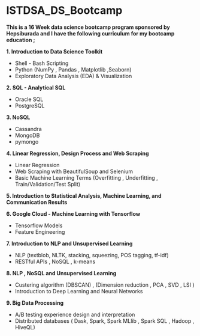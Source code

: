 # ISTDSA_DS_Bootcamp

**This is a 16 Week data science bootcamp program sponsored by Hepsiburada and I have the following curriculum for my bootcamp education ;**

**1. Introduction to Data Science Toolkit**
- Shell - Bash Scripting
- Python (NumPy , Pandas , Matplotlib ,Seaborn)
- Exploratory Data Analysis (EDA) & Visualization



**2. SQL - Analytical SQL**
- Oracle SQL
- PostgreSQL



**3. NoSQL**
- Cassandra
- MongoDB
- pymongo



**4. Linear Regression, Design Process and Web Scraping**
- Linear Regression
- Web Scraping with BeautifulSoup and Selenium
- Basic Machine Learning Terms (Overfitting , Underfitting , Train/Validation/Test Split)



**5. Introduction to Statistical Analysis, Machine Learning, and Communication Results**



**6. Google Cloud - Machine Learning with Tensorflow**
- Tensorflow Models
- Feature Engineering



**7. Introduction to NLP and Unsupervised Learning**
- NLP (textblob, NLTK, stacking, squeezing, POS tagging, tf-idf)
- RESTful APIs , NoSQL , k-means



**8. NLP , NoSQL and Unsupervised Learning**
- Custering algorithm (DBSCAN) , (Dimension reduction , PCA , SVD , LSI )
- Introduction to Deep Learning and Neural Networks



**9. Big Data Processing**
- A/B testing experience design and interpretation
- Distributed databases ( Dask, Spark, Spark MLlib , Spark SQL , Hadoop , HiveQL)


